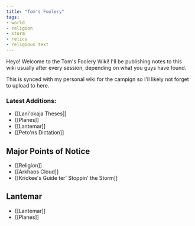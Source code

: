 ```yaml
---
title: "Tom's Foolery"
tags:
- world
- religion
- storm
- relics
- religious text
---
```


Heyo! Welcome to the Tom's Foolery Wiki!
I'll be publishing notes to this wiki usually after every session, depending on what you guys have found.

This is synced with my personal wiki for the campign so I'll likely not forget to upload to here.

### Latest Additions:
- [[Lani'okaja Theses]]
- [[Planes]]
- [[Lantemar]]
- [[Peto'ns Dictation]]

## Major Points of Notice
- [[Religion]]
- [[Arkhaos Cloud]]
- [[Krickee's Guide ter' Stoppin' the Storm]]

## Lantemar
- [[Lantemar]]
- [[Planes]]
